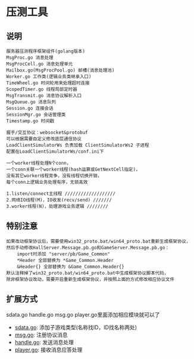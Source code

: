 # 压测工具

## 说明
	服务器压测程序框架组件(golang版本)
	MsgProc.go 消息处理
	MsgProcCell.go 消息处理单元
	Mailbox.go(MsgProcPool.go) 邮槽(消息处理池)
	Worker.go 工作类(逻辑业务类继承入口)
	TimeWheel.go 时间轮用来处理超时连接
	ScopedTimer.go 线程局部定时器
	MsgTransmit.go 消息协议解析入口
	MsgQueue.go 消息队列
	Session.go 连接会话
	SessionMgr.go 会话管理类
	Timestamp.go 时间戳
	
	握手/交互协议：websocket&protobuf
	可以根据需要自定义修改底层通信协议
	LoadClientSimulatorWs 负责加载 ClientSimulatorWs2 子进程
	配置在LoadClientSimulatorWs/conf.ini下

	一个worker线程处理N个conn，
	一个conn关联一个worker线程(hash运算或GetNextCell指定)，	
	没有其它worker线程竞争，没有线程切换开销，
	每个conn上逻辑业务处理有序，无锁高效
	
	1.listen/connect主线程 ///////////////////
	2.网络IO线程(M)，IO收发(recv/send) ///////
	3.worker线程(N)，处理游戏业务逻辑 ////////

## 特别注意
	如果改动框架协议后，需要使用win32_proto.bat/win64_proto.bat重新生成框架协议，
	然后手动修改HallServer.Message.pb.go和GameServer.Message.pb.go：
		import时添加 "server/pb/Game_Common"
		*Header 全部替换为 *Game_Common.Header
		&Header{} 全部替换为 &Game_Common.Header{}
	默认注释掉了win32_proto.bat/win64_proto.bat中生成框架协议脚本代码，
	除非框架协议改动，需要开启重新生成框架协议，并按照上面的方式修改相应协议文件
	
## 扩展方式
sdata.go handle.go msg.go player.go里面添加相应模块就可以了
* [sdata.go](http://192.168.2.210:12345/server/presstest/blob/master/src/server/platform/ClientSimulatorWs2/sdata.go): 添加子游戏类型(名称找ID，ID找名称两处)
* [msg.go](http://192.168.2.210:12345/server/presstest/blob/master/src/server/platform/ClientSimulatorWs2/Msg.go): 注册协议消息
* [handle.go](http://192.168.2.210:12345/server/presstest/blob/master/src/server/platform/ClientSimulatorWs2/handler.go): 发送消息处理
* [player.go](http://192.168.2.210:12345/server/presstest/blob/master/src/server/platform/ClientSimulatorWs2/player.go): 接收消息应答处理
